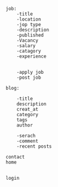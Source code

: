     job:
        -title
        -location
        -jop type
        -description
        -published
        -Vacancy
        -salary
        -catagory
        -experience


        -apply job
        -post job

    blog:
        
        -title
        description
        creat_at
        category
        tags
        author

        -serach
        -comment
        -recent posts

    contact
    home


    login